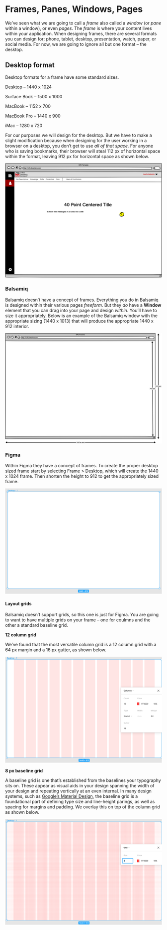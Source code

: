# Frames, Panes, Windows, Pages

We’ve seen what we are going to call a _frame_ also called a _window_ (or _pane_ within a window), or even _pages_. The _frame_ is where your content lives within your application. When designing frames, there are several formats you can design for; phone, tablet, desktop, presentation, watch, paper, or social media. For now, we are going to ignore all but one format – the desktop.

## Desktop format

Desktop formats for a frame have some standard sizes.

Desktop – 1440 x 1024

Surface Book – 1500 x 1000

MacBook – 1152 x 700

MacBook Pro – 1440 x 900

iMac – 1280 x 720

For our purposes we will design for the desktop. But we have to make a slight modification because when designing for the user working in a browser on a desktop, you don’t get to use _all of that space._ For anyone who is saving bookmarks, their browser will steal 112 px of horizontal space within the format, leaving 912 px for horizontal space as shown below.

![Standard desktop format](<../../.gitbook/assets/0 (1) (1)>)

### **Balsamiq**

Balsamiq doesn’t have a concept of frames. Everything you do in Balsamiq is designed within their various pages _freeform_. But they _do_ have a **Window** element that you can drag into your page and design _within_. You’ll have to size it appropriately. Below is an example of the Balsamiq window with the appropriate sizing (1440 x 1013) that will produce the appropriate 1440 x 912 interior.

![Balsamiq Window properly sized](<../../.gitbook/assets/1 (1) (1) (1)>)

### **Figma**

Within Figma they have a concept of frames. To create the proper desktop sized frame start by selecting Frame > Desktop, which will create the 1440 x 1024 frame. Then shorten the height to 912 to get the appropriately sized frame.

![Figma Desktop frame](../../.gitbook/assets/2)

#### Layout grids

Balsamiq doesn’t support grids, so this one is just for Figma. You are going to want to have multiple grids on your frame – one for coulmns and the other a standard baseline grid.

**12 column grid**

We’ve found that the most versatile column grid is a 12 column grid with a 64 px margin and a 16 px gutter, as shown below.

![12 column grid](../../.gitbook/assets/3)

**8 px baseline grid**

A baseline grid is one that’s established from the baselines your typography sits on. These appear as visual aids in your design spanning the width of your design and repeating vertically at an even internal. In many design systems, such as [Google’s Material Design](https://material.io/design/layout/spacing-methods.html#baseline), the baseline grid is a foundational part of defining type size and line-height parings, as well as spacing for margins and padding. We overlay this on top of the column grid as shown below.

![8 px baseline grid overlayed on 12 column grid](<../../.gitbook/assets/4 (1) (1) (1)>)
